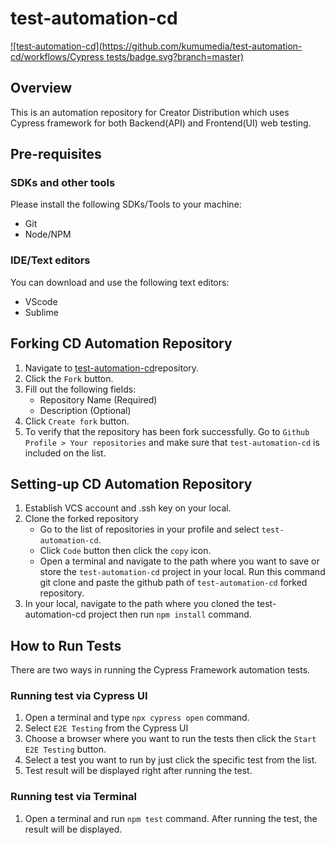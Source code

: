 # test-automation-cd

[![test-automation-cd](https://github.com/kumumedia/test-automation-cd/workflows/Cypress tests/badge.svg?branch=master)](.github/workflows/api_e2e.yml)

## Overview
This is an automation repository for Creator Distribution which uses Cypress framework for both Backend(API) and Frontend(UI) web testing.

## Pre-requisites

### SDKs and other tools
Please install the following SDKs/Tools to your machine:
 - Git
 - Node/NPM

### IDE/Text editors
You can download and use the following text editors:
 - VScode
 - Sublime

## Forking CD Automation Repository
1. Navigate to [test-automation-cd](https://github.com/kumumedia/test-automation-cd)repository.
2. Click the `Fork` button.
3. Fill out the following fields:
    - Repository Name (Required)
    - Description (Optional)
4. Click `Create fork` button.
5. To verify that the repository has been fork successfully. Go to `Github Profile > Your repositories` and make sure that `test-automation-cd` is included on the list.

## Setting-up CD Automation Repository
1. Establish VCS account and .ssh key on your local.
2. Clone the forked repository
    - Go to the list of repositories in your profile and select `test-automation-cd`.
    - Click `Code` button then click the `copy` icon.
    - Open a terminal and navigate to the path where you want to save or store the `test-automation-cd` project in your local. Run this command git clone <space> and paste the github path of `test-automation-cd` forked repository.
3. In your local, navigate to the path where you cloned the test-automation-cd project then run `npm install` command.

## How to Run Tests
There are two ways in running the Cypress Framework automation tests.

### Running test via Cypress UI
1. Open a terminal and type `npx cypress open` command.
2. Select `E2E Testing` from the Cypress UI
3. Choose a browser where you want to run the tests then click the `Start E2E Testing` button.
4. Select a test you want to run by just click the specific test from the list.
5. Test result will be displayed right after running the test.

### Running test via Terminal
1. Open a terminal and run `npm test` command. After running the test, the result will be displayed.
